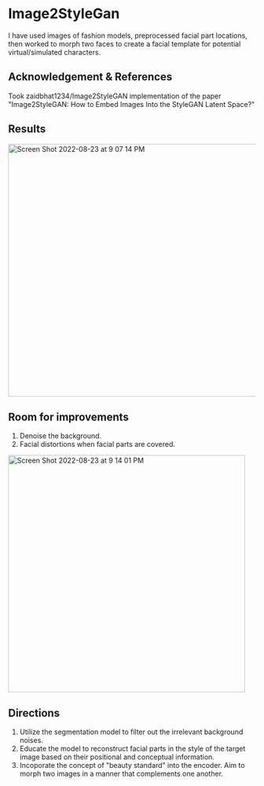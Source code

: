 # Image2StyleGan
I have used images of fashion models, preprocessed facial part locations, then worked to morph two faces to create a 
facial template for potential virtual/simulated characters. 

## Acknowledgement & References 

Took zaidbhat1234/Image2StyleGAN implementation of the paper "Image2StyleGAN: How to Embed Images Into the StyleGAN Latent Space?"

## Results 

<img width="514" alt="Screen Shot 2022-08-23 at 9 07 14 PM" src="https://user-images.githubusercontent.com/53489568/186296017-314487d0-ac8c-4371-ae1e-c8fcdf6f0557.png">

## Room for improvements 

1. Denoise the background. 
2. Facial distortions when facial parts are covered. 

<img width="482" alt="Screen Shot 2022-08-23 at 9 14 01 PM" src="https://user-images.githubusercontent.com/53489568/186296024-68be1c33-0902-428b-b98c-4ecd328b1d64.png">

## Directions 

1. Utilize the segmentation model to filter out the irrelevant background noises. 
2. Educate the model to reconstruct facial parts in the style of the target image based on their positional and conceptual information.
3. Incoporate the concept of "beauty standard" into the encoder. Aim to morph two images in a manner that complements one another. 
